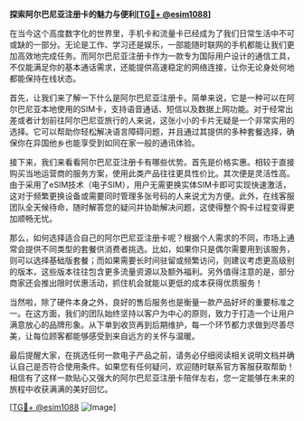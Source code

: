 **探索阿尔巴尼亚注册卡的魅力与便利[[TG💪+ @esim1088](https://t.me/s/esim1088)]**

在当今这个高度数字化的世界里，手机卡和流量卡已经成为了我们日常生活中不可或缺的一部分。无论是工作、学习还是娱乐，一部能随时联网的手机都能让我们更加高效地完成任务。而阿尔巴尼亚注册卡作为一款专为国际用户设计的通信工具，不仅能满足你的基本通话需求，还能提供高速稳定的网络连接，让你无论身处何地都能保持在线状态。

首先，让我们来了解一下什么是阿尔巴尼亚注册卡。简单来说，它是一种可以在阿尔巴尼亚本地使用的SIM卡，支持语音通话、短信以及数据上网功能。对于经常出差或者计划前往阿尔巴尼亚旅行的人来说，这张小小的卡片无疑是一个非常实用的选择。它可以帮助你轻松解决语言障碍问题，并且通过其提供的多种套餐选择，确保你在异国他乡也能享受到如同在家一般的通讯体验。

接下来，我们来看看阿尔巴尼亚注册卡有哪些优势。首先是价格实惠。相较于直接购买当地运营商的服务方案，使用此类产品往往更具性价比。其次便是灵活性高。由于采用了eSIM技术（电子SIM），用户无需更换实体SIM卡即可实现快速激活，这对于频繁更换设备或需要同时管理多张号码的人来说尤为方便。此外，在线客服团队全天候待命，随时解答您的疑问并协助解决问题，这使得整个购卡过程变得更加顺畅无忧。

那么，如何选择适合自己的阿尔巴尼亚注册卡呢？根据个人需求的不同，市场上通常会提供不同类型的套餐供消费者挑选。比如，如果你只是偶尔需要用到该服务，则可以选择基础版套餐；而如果需要长时间驻留或频繁访问，则建议考虑更高级别的版本，这些版本往往包含更多流量资源以及额外福利。另外值得注意的是，部分商家还会推出限时优惠活动，抓住机会就能以更低的成本获得优质服务！

当然啦，除了硬件本身之外，良好的售后服务也是衡量一款产品好坏的重要标准之一。在这方面，我们的团队始终坚持以客户为中心的原则，致力于打造一个让用户满意放心的品牌形象。从下单到收货再到后期维护，每一个环节都力求做到尽善尽美，让每位顾客都能够感受到来自远方的关怀与温暖。

最后提醒大家，在挑选任何一款电子产品之前，请务必仔细阅读相关说明文档并确认自己是否符合使用条件。如果您有任何疑问，欢迎随时联系官方客服获取帮助！相信有了这样一款贴心又强大的阿尔巴尼亚注册卡陪伴左右，您一定能够在未来的旅程中收获满满的美好回忆。

[[TG💪+ @esim1088](https://t.me/s/esim1088) ![Image](https://i.postimg.cc/4NQfJmqS/Snipaste-2025-05-13-00-14-12.png)]
